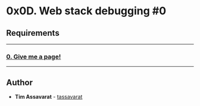 # 0x0D. Web stack debugging #0

## Requirements

---

### [0. Give me a page!](./0-give_me_a_page)

---

## Author
* **Tim Assavarat** - [tassavarat](https://github.com/tassavarat)
